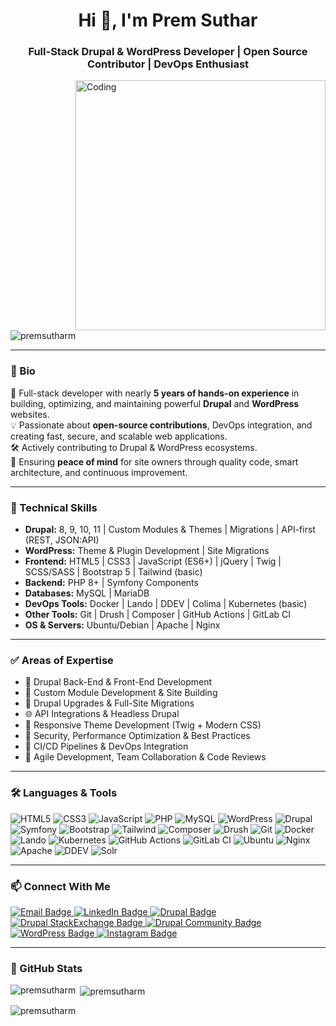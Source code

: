 <h1 align="center">Hi 👋, I'm Prem Suthar</h1>
<h3 align="center">Full-Stack Drupal & WordPress Developer | Open Source Contributor | DevOps Enthusiast</h3>

<img align="right" alt="Coding" width="400" src="https://cdn.dribbble.com/users/1162077/screenshots/3848914/programmer.gif" />

<p align="left"> <img src="https://komarev.com/ghpvc/?username=premsutharm&label=Profile%20views&color=0e75b6&style=flat" alt="premsutharm" /> </p>

---

### 🧠 Bio
🚀 Full-stack developer with nearly **5 years of hands-on experience** in building, optimizing, and maintaining powerful **Drupal** and **WordPress** websites.  
💡 Passionate about **open-source contributions**, DevOps integration, and creating fast, secure, and scalable web applications.  
🛠️ Actively contributing to Drupal & WordPress ecosystems.  
💼 Ensuring **peace of mind** for site owners through quality code, smart architecture, and continuous improvement.

---

### 🧩 Technical Skills
- **Drupal:** 8, 9, 10, 11 | Custom Modules & Themes | Migrations | API-first (REST, JSON:API)
- **WordPress:** Theme & Plugin Development | Site Migrations
- **Frontend:** HTML5 | CSS3 | JavaScript (ES6+) | jQuery | Twig | SCSS/SASS | Bootstrap 5 | Tailwind (basic)
- **Backend:** PHP 8+ | Symfony Components
- **Databases:** MySQL | MariaDB
- **DevOps Tools:** Docker | Lando | DDEV | Colima | Kubernetes (basic)
- **Other Tools:** Git | Drush | Composer | GitHub Actions | GitLab CI
- **OS & Servers:** Ubuntu/Debian | Apache | Nginx

---

### ✅ Areas of Expertise
- 🔧 Drupal Back-End & Front-End Development  
- 🚀 Custom Module Development & Site Building  
- 🔁 Drupal Upgrades & Full-Site Migrations  
- 🌐 API Integrations & Headless Drupal  
- 🎨 Responsive Theme Development (Twig + Modern CSS)  
- 🔐 Security, Performance Optimization & Best Practices  
- 🔄 CI/CD Pipelines & DevOps Integration  
- 🧩 Agile Development, Team Collaboration & Code Reviews  

---

### 🛠️ Languages & Tools

<p align="left">
  <img src="https://img.shields.io/badge/-HTML5-E34F26?style=for-the-badge&logo=html5&logoColor=white" alt="HTML5"/>
  <img src="https://img.shields.io/badge/-CSS3-1572B6?style=for-the-badge&logo=css3&logoColor=white" alt="CSS3"/>
  <img src="https://img.shields.io/badge/-JavaScript-F7DF1E?style=for-the-badge&logo=javascript&logoColor=white" alt="JavaScript"/>
  <img src="https://img.shields.io/badge/-PHP-777BB4?style=for-the-badge&logo=php&logoColor=white" alt="PHP"/>
  <img src="https://img.shields.io/badge/-MySQL-4479A1?style=for-the-badge&logo=mysql&logoColor=white" alt="MySQL"/>
  <img src="https://img.shields.io/badge/-WordPress-21759B?style=for-the-badge&logo=wordpress&logoColor=white" alt="WordPress"/>
  <img src="https://img.shields.io/badge/-Drupal-0678BE?style=for-the-badge&logo=drupal&logoColor=white" alt="Drupal"/>
  <img src="https://img.shields.io/badge/-Symfony-000000?style=for-the-badge&logo=symfony&logoColor=white" alt="Symfony"/>
  <img src="https://img.shields.io/badge/-Bootstrap-563D7C?style=for-the-badge&logo=bootstrap&logoColor=white" alt="Bootstrap"/>
  <img src="https://img.shields.io/badge/-Tailwind%20CSS-38B2AC?style=for-the-badge&logo=tailwindcss&logoColor=white" alt="Tailwind"/>
  <img src="https://img.shields.io/badge/-Composer-2C6B60?style=for-the-badge&logo=composer&logoColor=white" alt="Composer"/>
  <img src="https://img.shields.io/badge/-Drush-009C9D?style=for-the-badge&logo=drush&logoColor=white" alt="Drush"/>
  <img src="https://img.shields.io/badge/-Git-F05032?style=for-the-badge&logo=git&logoColor=white" alt="Git"/>
  <img src="https://img.shields.io/badge/-Docker-2496ED?style=for-the-badge&logo=docker&logoColor=white" alt="Docker"/>
  <img src="https://img.shields.io/badge/-Lando-0061F2?style=for-the-badge&logo=lando&logoColor=white" alt="Lando"/>
  <img src="https://img.shields.io/badge/-Kubernetes-326CE5?style=for-the-badge&logo=kubernetes&logoColor=white" alt="Kubernetes"/>
  <img src="https://img.shields.io/badge/-GitHub%20Actions-2088FF?style=for-the-badge&logo=github-actions&logoColor=white" alt="GitHub Actions"/>
  <img src="https://img.shields.io/badge/-GitLab%20CI-FC6D26?style=for-the-badge&logo=gitlab&logoColor=white" alt="GitLab CI"/>
  <img src="https://img.shields.io/badge/-Ubuntu-E95420?style=for-the-badge&logo=ubuntu&logoColor=white" alt="Ubuntu"/>
  <img src="https://img.shields.io/badge/-Nginx-009639?style=for-the-badge&logo=nginx&logoColor=white" alt="Nginx"/>
  <img src="https://img.shields.io/badge/-Apache-D22128?style=for-the-badge&logo=apache&logoColor=white" alt="Apache"/>
  <img src="https://img.shields.io/badge/-DDEV-0A2B4E?style=for-the-badge&logo=ddev&logoColor=white" alt="DDEV"/>
  <img src="https://img.shields.io/badge/-Solr-9E2A2A?style=for-the-badge&logo=apache-solr&logoColor=white" alt="Solr"/>
</p>

---

### 📫 Connect With Me

<p align="left">
  <a href="mailto:premsutharm@gmail.com" target="_blank">
    <img src="https://img.shields.io/badge/Email-D14836?style=for-the-badge&logo=gmail&logoColor=white" alt="Email Badge"/>
  </a>
  <a href="https://www.linkedin.com/in/prem-suthar-74b70513b/" target="_blank">
    <img src="https://img.shields.io/badge/LinkedIn-0077B5?style=for-the-badge&logo=linkedin&logoColor=white" alt="LinkedIn Badge"/>
  </a>
  <a href="https://www.drupal.org/u/prem-suthar" target="_blank">
    <img src="https://img.shields.io/badge/Drupal-0678BE?style=for-the-badge&logo=drupal&logoColor=white" alt="Drupal Badge"/>
  </a>
  <a href="https://drupal.stackexchange.com/users/116830/prem-suthar" target="_blank">
    <img src="https://img.shields.io/badge/Drupal%20StackExchange-FE7A16?style=for-the-badge&logo=stackexchange&logoColor=white" alt="Drupal StackExchange Badge"/>
  </a>
  <a href="https://drupal.community/@premsuthar" target="_blank">
    <img src="https://img.shields.io/badge/Drupal%20Social-29ABE2?style=for-the-badge&logo=drupal&logoColor=white" alt="Drupal Community Badge"/>
  </a>
  <a href="https://profiles.wordpress.org/premsutharm/" target="_blank">
    <img src="https://img.shields.io/badge/WordPress-21759B?style=for-the-badge&logo=wordpress&logoColor=white" alt="WordPress Badge"/>
  </a>
  <a href="https://www.instagram.com/prem_suthar_1999?igsh=YWgwN2F6bzAxMmdk" target="_blank">
    <img src="https://img.shields.io/badge/Instagram-E4405F?style=for-the-badge&logo=instagram&logoColor=white" alt="Instagram Badge"/>
  </a>
</p>

---

### 🌟 GitHub Stats

<p><img align="left" src="https://github-readme-stats.vercel.app/api/top-langs?username=premsutharm&show_icons=true&locale=en&layout=compact" alt="premsutharm" /></p>

<p>&nbsp;<img align="center" src="https://github-readme-stats.vercel.app/api?username=premsutharm&show_icons=true&locale=en" alt="premsutharm" /></p>

<p><img align="center" src="https://github-readme-streak-stats.herokuapp.com/?user=premsutharm&" alt="premsutharm" /></p>
